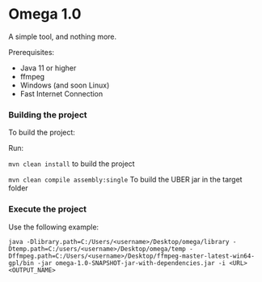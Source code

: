 # Omega 1.0

A simple tool, and nothing more.

Prerequisites:
- Java 11 or higher
- ffmpeg
- Windows (and soon Linux)
- Fast Internet Connection

### Building the project

To build the project:

Run:

`mvn clean install` to build the project

`mvn clean compile assembly:single` To build the UBER jar in the target folder

### Execute the project

Use the following example:

`java -Dlibrary.path=C:/Users/<username>/Desktop/omega/library -Dtemp.path=C:/users/<username>/Desktop/omega/temp -Dffmpeg.path=C:/Users/<username>/Desktop/ffmpeg-master-latest-win64-gpl/bin -jar omega-1.0-SNAPSHOT-jar-with-dependencies.jar -i <URL> <OUTPUT_NAME>`